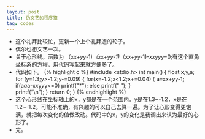 ```yaml
---
layout: post
title: 伪文艺的程序猿
tag: codes
---
```

*  这个礼拜比较忙，更新一个上个礼拜造的轮子。
*  偶尔也想文艺一次。
*  关于心形线。函数为 （x*x+y*y-1)*（x*x+y*y-1)*（x*x+y*y-1)-x*x*y*y*y=0;有这个直角坐标系的方程，用代码写起来就方便多了。
*  代码如下。
{% highlight c %}
	#include <stdio.h>
	int main()
	{
		float x,y,a;
		for (y=1.3;y>-1.2;y-=0.09)
		{
			for(x=-1.2;x<1.2;x+=0.04)
			{
				a=x*x+y*y-1;
				if(a*a*a-x*x*y*y*y<=0)
					printf("*");
				else
					printf(" ");
			}	
			printf(“\n”);
		}
		return 0;
	}
{% endhighlight %}
*  这个心形线在坐标轴上的x，y都是在一个范围内。y是在1.3~-1.2，x是在1.2~-1.2。可能不准确，有兴趣的可以自己去算一遍。为了让心形变得更饱满，就把每次变化的值做改动。代码中的x，y的变化是我调出来认为最好的心形了。
*  完。

